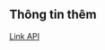 ## Thông tin thêm
[Link API](https://docs.google.com/spreadsheets/d/1JD3ScHsA5Jr4_MpnxSW0n03JV3uKLhXyTSvJfGGfRow/edit#gid=0 "Link API")